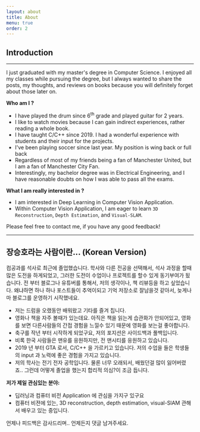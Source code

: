 ```yaml
---
layout: about
title: About
menu: true
order: 2
---
```


## **Introduction**

---

I just graduated with my master's degree in Computer Science. I enjoyed all my classes while pursuing the degree, but I always wanted to share the posts, my thoughts, and reviews on books because you will definitely forget about those later on. 

**Who am I ?**

* I have played the drum since 6<sup>th</sup> grade and played guitar for 2 years. 
* I like to watch movies because I can gain indirect experiences, rather reading a whole book.
* I have taught C/C++ since 2019. I had a wonderful experience with students and their input for the projects.
* I've been playing soccer since last year. My position is wing back or full back
* Regardless of most of my friends being a fan of Manchester United, but I am a fan of Manchester City Fan.
* Interestingly, my bachelor degree was in Electrical Engineering, and I have reasonable doubts on how I was able to pass all the exams.

**What I am really interested in ?**

* I am interested in Deep Learning in Computer Vision Application.
* Within Computer Vision Application, I am eager to learn `3D Reconstruction`, `Depth Estimation`, and `Visual-SLAM`.

Please feel free to contact me, if you have any good feedback!

---

## **장승호라는 사람이란... (Korean Version)**

컴공과를 석사로 최근에 졸업했습니다. 학사와 다른 전공을 선택해서, 석사 과정을 할때 많은 도전을 하게되었고, 그러한 도전이 수업이나 프로젝트를 할수 있게 동기부여가 됬습니다.
전 부터 블로그나 유튜버를 통해서, 저의 생각이나, 책 리뷰등을 하고 싶었습니다. 왜냐하면 하나 하나 포스트들이 추억이되고 기억 저장소로 잘남을것 같아서, 늦게나마 블로그를 운영하기 시작했네요.

* 저는 드럼을 오랬동안 배워왔고 기타를 즐겨 칩니다. 
* 영화나 책을 자주 볼때가 있는데요. 아직은 책을 읽는게 습관화가 안되어있고, 영화를 보면 다른사람들의 간접 경험을 느낄수 있기 때문에 영화를 보는걸 좋아합니다.
* 축구를 작년 부터 시작하게 되었구요, 저의 포지션은 사이드백과 풀백입니다.
* 비록 한국 사람들은 맨유를 응원하지만, 전 맨시티를 응원하고 있습니다.
* 2019 년 부터 GTA 로서, C/C++ 을 가르키고 있습니다. 저의 수업을 들은 학생들의 input 과 노력에 좋은 경험을 가지고 있습니다.
* 저의 학사는 전기 전자 공학입니다. 물론 너무 오래되서, 배웠던걸 많이 잃어버렸죠.. 그런데 어떻게 졸업을 했는지 합리적 의심?이 조금 듭니다.

**저가 제일 관심있는 분야:**
* 딥러닝과 컴퓨터 비전 Application 에 관심을 가지구 있구요
* 컴퓨터 비젼에 있는, 3D reconstruction, depth estimation, visual-SlAM 관해서 배우고 있는 중입니다.

언제나 피드백은 감사드리며.. 언제든지 댓글 남겨주세요. 
